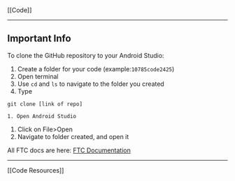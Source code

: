 [[Code]]
***
## Important Info

To clone the GitHub repository to your Android Studio:
1. Create a folder for your code (example:```10785code2425```)
2. Open terminal
3. Use ```cd``` and ```ls``` to navigate to the folder you created
4. Type
```
git clone [link of repo]
```
	1. Open Android Studio
1. Click on File>Open
2. Navigate to folder created, and open it

All FTC docs are here: [FTC Documentation](https://ftctechnh.github.io/ftc_app/doc/javadoc/allclasses-noframe.html)
***
[[Code Resources]]
